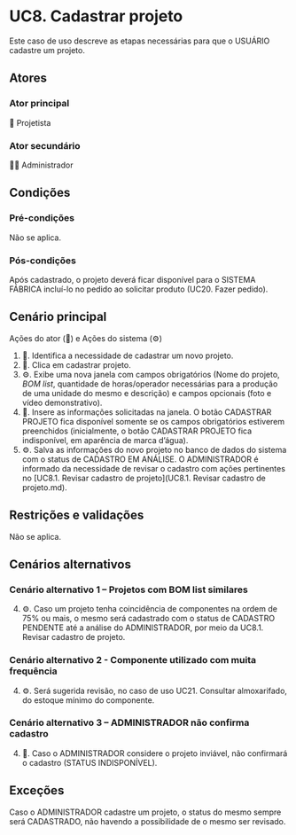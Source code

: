 # UC8. Cadastrar projeto
Este caso de uso descreve as etapas necessárias para que o USUÁRIO cadastre um projeto.

## Atores
### Ator principal
📐 Projetista

### Ator secundário
👨‍💼 Administrador

## Condições
### Pré-condições
Não se aplica.

### Pós-condições
Após cadastrado, o projeto deverá ficar disponível para o SISTEMA FÁBRICA incluí-lo no pedido ao solicitar produto (UC20. Fazer pedido).

## Cenário principal
Ações do ator (📐) e Ações do sistema (⚙️)

1. 📐. Identifica a necessidade de cadastrar um novo projeto.
2. 📐. Clica em cadastrar projeto.
3. ⚙️. Exibe uma nova janela com campos obrigatórios (Nome do projeto, _BOM list_, quantidade de horas/operador necessárias para a produção de uma unidade do mesmo e descrição) e campos opcionais (foto e vídeo demonstrativo).
4. 📐. Insere as informações solicitadas na janela. O botão CADASTRAR PROJETO fica disponível somente se os campos obrigatórios estiverem preenchidos (inicialmente, o botão CADASTRAR PROJETO fica indisponível, em aparência de marca d’água).
5. ⚙️. Salva as informações do novo projeto no banco de dados do sistema com o status de CADASTRO EM ANÁLISE. O ADMINISTRADOR é informado da necessidade de revisar o cadastro com ações pertinentes no [UC8.1. Revisar cadastro de projeto](UC8.1. Revisar cadastro de projeto.md).

## Restrições e validações
Não se aplica.

## Cenários alternativos

### Cenário alternativo 1 – Projetos com BOM list similares
4. ⚙️. Caso um projeto tenha coincidência de componentes na ordem de 75% ou mais, o mesmo será cadastrado com o status de CADASTRO PENDENTE até a análise do ADMINISTRADOR, por meio da UC8.1. Revisar cadastro de projeto.

### Cenário alternativo 2 - Componente utilizado com muita frequência
4. ⚙️. Será sugerida revisão, no caso de uso UC21. Consultar almoxarifado, do estoque mínimo do componente.

### Cenário alternativo 3 – ADMINISTRADOR não confirma cadastro
4. 📐. Caso o ADMINISTRADOR considere o projeto inviável, não confirmará o cadastro (STATUS INDISPONÍVEL).

## Exceções
Caso o ADMINISTRADOR cadastre um projeto, o status do mesmo sempre será CADASTRADO, não havendo a possibilidade de o mesmo ser revisado.
